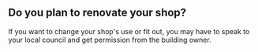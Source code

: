 ## Do you plan to renovate your shop?

If you want to change your shop's use or fit out, you may have to speak to your local council and get permission from the building owner.
